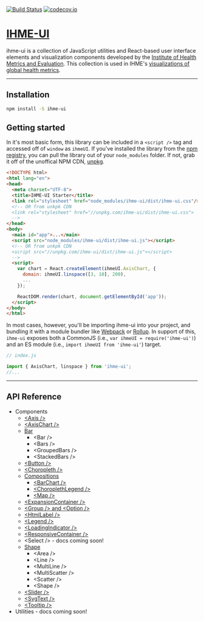 [![Build Status](https://travis-ci.org/ihmeuw/ihme-ui.svg?branch=main)](https://travis-ci.org/ihmeuw/ihme-ui) [![codecov.io](https://codecov.io/github/ihmeuw/ihme-ui/coverage.svg?branch=main)](https://codecov.io/github/ihmeuw/ihme-ui?branch=main)

# [IHME-UI](https://github.com/ihmeuw/ihme-ui)

ihme-ui is a collection of JavaScript utilities and React-based user interface elements and visualization components developed by the [Institute of Health Metrics and Evaluation](http://healthdata.org).
This collection is used in IHME's [visualizations of global health metrics](http://www.healthdata.org/results/data-visualizations).


---

## Installation

```sh
npm install -S ihme-ui
```

## Getting started

In it's most basic form, this library can be included in a `<script />` tag and accessed off of `window` as `ihmeUI`.
If you've installed the library from the [npm registry](https://www.npmjs.com/package/ihme-ui), you can pull the library out of your `node_modules` folder.
If not, grab it off of the unoffical NPM CDN, [unpkg](https://unpkg.com/#/).

```html
<!DOCTYPE html>
<html lang="en">
<head>
  <meta charset="UTF-8">
  <title>IHME-UI Starter</title>
  <link rel="stylesheet" href="node_modules/ihme-ui/dist/ihme-ui.css"/>
  <!-- OR from unkpk CDN
  <link rel="stylesheet" href="//unpkg.com/ihme-ui/dist/ihme-ui.css">
  -->
</head>
<body>
  <main id="app">...</main>
  <script src="node_modules/ihme-ui/dist/ihme-ui.js"></script>
  <!-- OR from unkpk CDN
  <script src="//unpkg.com/ihme-ui/dist/ihme-ui.js"></script>
  -->
  <script>
    var chart = React.createElement(ihmeUI.AxisChart, {
      domain: ihmeUI.linspace([3, 10], 200),
      ...
    });

    ReactDOM.render(chart, document.getElementById('app'));
  </script>
</body>
</html>
```

In most cases, however, you'll be importing ihme-ui into your project, and bundling it with a module bundler like [Webpack](https://webpack.github.io/) or [Rollup](http://rollupjs.org/).
In support of this, `ihme-ui` exposes both a CommonJS (i.e., `var ihmeUI = require('ihme-ui')`) and an ES module (i.e., `import ihmeUI from 'ihme-ui'`) target.
```javascript
// index.js

import { AxisChart, linspace } from 'ihme-ui';
//...
```

---

## API Reference
* Components
  * [\<Axis /\>](src/ui/axis/README.md)
  * [\<AxisChart /\>](src/ui/axis-chart/README.md)
  * [Bar](src/ui/bar/README.md)
    * \<Bar /\>
    * \<Bars /\>
    * \<GroupedBars /\>
    * \<StackedBars /\>
  * [\<Button /\>](src/ui/button/README.md)
  * [\<Choropleth /\>](src/ui/choropleth/README.md)
  * [Compositions](src/ui/compositions/README.md)
    * [\<BarChart /\>](src/ui/compositions/bar-chart/README.md)
    * [\<ChoroplethLegend /\>](src/ui/compositions/choropleth-legend/README.md)
    * [\<Map /\>](src/ui/compositions/map/README.md)
  * [\<ExpansionContainer /\>](src/ui/expansion-container/README.md)
  * [\<Group /\> and \<Option /\>](src/ui/group/README.md)
  * [\<HtmlLabel /\>](src/ui/html-label/README.md)
  * [\<Legend /\>](src/ui/legend/README.md)
  * [\<LoadingIndicator /\>](src/ui/loading-indicator/README.md)
  * [\<ResponsiveContainer /\>](src/ui/responsive-container/README.md)
  * \<Select /\> - docs coming soon!
  * [Shape](src/ui/shape/README.md)
    * \<Area /\>
    * \<Line /\>
    * \<MultiLine /\>
    * \<MultiScatter /\>
    * \<Scatter /\>
    * \<Shape /\>
  * [\<Slider /\>](src/ui/slider/README.md)
  * [\<SvgText /\>](src/ui/svg-text/README.md)
  * [\<Tooltip /\>](src/ui/tooltip/README.md)
* Utilities - docs coming soon!
